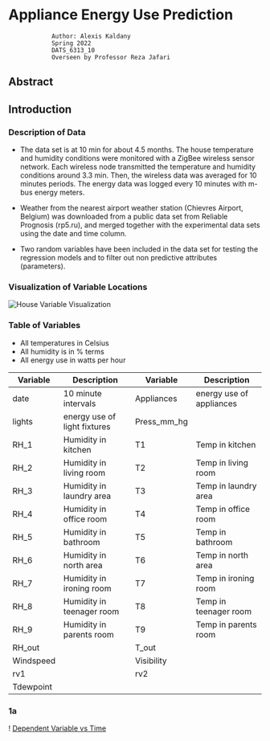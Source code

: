 # Appliance Energy Use Prediction

                Author: Alexis Kaldany
                Spring 2022
                DATS_6313_10
                Overseen by Professor Reza Jafari


## Abstract

## Introduction

### Description of Data

- The data set is at 10 min for about 4.5 months. The house temperature and humidity conditions were monitored with a ZigBee wireless sensor network. Each wireless node transmitted the temperature and humidity conditions around 3.3 min. Then, the wireless data was averaged for 10 minutes periods. The energy data was logged every 10 minutes with m-bus energy meters.

- Weather from the nearest airport weather station (Chievres Airport, Belgium) was downloaded from a public data set from Reliable Prognosis (rp5.ru), and merged together with the experimental data sets using the date and time column. 

- Two random variables have been included in the data set for testing the regression models and to filter out non predictive attributes (parameters).

### Visualization of Variable Locations

![House Variable Visualization]("/final-images/variable_location_within_house.png" "Viz")

### Table of Variables

- All temperatures in Celsius
- All humidity is in % terms
- All energy use in watts per hour

| Variable  | Description  | Variable  | Description  |
|--- |--- |--- |--- |
| date | 10 minute intervals  |  Appliances | energy use of appliances  |
| lights  | energy use of light fixtures  |  Press_mm_hg |   |
| RH_1  | Humidity in kitchen  |   T1| Temp in kitchen |
|RH_2   | Humidity in living room  | T2  | Temp in living room |
| RH_3  | Humidity in laundry area |T3   | Temp in laundry area |
|RH_4   | Humidity in office room | T4  | Temp in office room |
|RH_5   | Humidity in bathroom | T5  | Temp in bathroom|
| RH_6  | Humidity in north area | T6  | Temp in north area |
| RH_7  | Humidity in ironing room | T7  | Temp in ironing room |
| RH_8  | Humidity in teenager room |  T8 | Temp in teenager room |
| RH_9  | Humidity in parents room |  T9 | Temp in parents room |
|  RH_out |   |  T_out |   |
|  Windspeed |   |Visibility   |   |
| rv1  |   | rv2  |   |
| Tdewpoint  |   |   |   |

### 1a
! [Dependent Variable vs Time]("")

